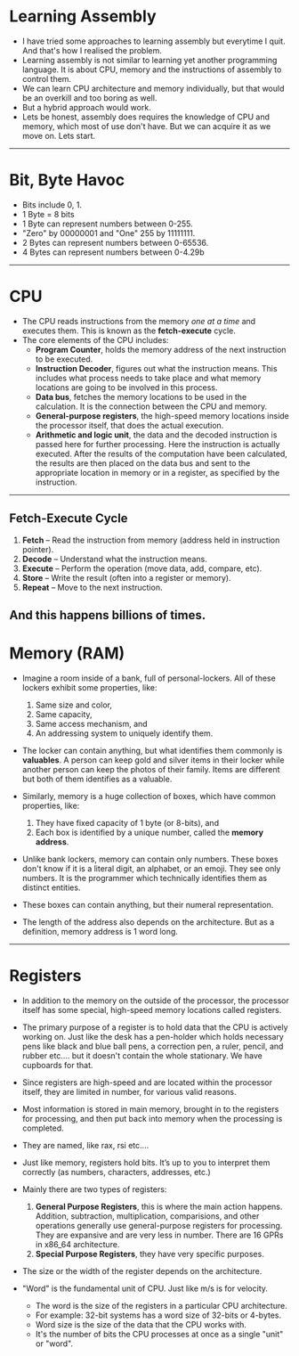 # Learning Assembly
+ I have tried some approaches to learning assembly but everytime I quit. And that's how I realised the problem.
+ Learning assembly is not similar to learning yet another programming language. It is about CPU, memory and the instructions of assembly to control them.
+ We can learn CPU architecture and memory individually, but that would be an overkill and too boring as well.
+ But a hybrid approach would work.
+ Lets be honest, assembly does requires the knowledge of CPU and memory, which most of use don't have. But we can acquire it as we move on. Lets start.
----

# Bit, Byte Havoc
+ Bits include 0, 1.
+ 1 Byte = 8 bits
+ 1 Byte can represent numbers between 0-255. 
+ "Zero" by 00000001 and "One" 255 by 11111111.
+ 2 Bytes can represent numbers between 0-65536.
+ 4 Bytes can represent numbers between 0-4.29b
----

# CPU
+ The CPU reads instructions from the memory *one at a time* and executes them. This is known as the **fetch-execute** cycle.
+ The core elements of the CPU includes:
  + **Program Counter**, holds the memory address of the next instruction to be executed.
  + **Instruction Decoder**, figures out what the instruction means. This includes what process needs to take place and what memory locations are going to be involved in this process.
  + **Data bus**, fetches the memory locations to be used in the calculation. It is the connection between the CPU and memory.
  + **General-purpose registers**, the high-speed memory locations inside the processor itself, that does the actual execution.
  + **Arithmetic and logic unit**, the data and the decoded instruction is passed here for further processing. Here the instruction is actually executed. After the results of the computation have been calculated, the results are then placed on the data bus and sent to the appropriate location in memory or in a register, as specified by the instruction.
----

## Fetch-Execute Cycle
1. **Fetch** – Read the instruction from memory (address held in instruction pointer).
2. **Decode** – Understand what the instruction means.
3. **Execute** – Perform the operation (move data, add, compare, etc).
4. **Store** – Write the result (often into a register or memory).
5. **Repeat** – Move to the next instruction.

And this happens billions of times.
----

# Memory (RAM)
+ Imagine a room inside of a bank, full of personal-lockers. All of these lockers exhibit some properties, like:
  1. Same size and color,
  2. Same capacity,
  3. Same access mechanism, and
  4. An addressing system to uniquely identify them.
+ The locker can contain anything, but what identifies them commonly is **valuables**. A person can keep gold and silver items in their locker while another person can keep the photos of their family. Items are different but both of them identifies as a valuable.

+ Similarly, memory is a huge collection of boxes, which have common properties, like: 
  1. They have fixed capacity of 1 byte (or 8-bits), and
  2. Each box is identified by a unique number, called the **memory address**.
+ Unlike bank lockers, memory can contain only numbers. These boxes don't know if it is a literal digit, an alphabet, or an emoji. They see only numbers. It is the programmer which technically identifies them as distinct entities.
+ These boxes can contain anything, but their numeral representation.

+ The length of the address also depends on the architecture. But as a definition, memory address is 1 word long.
----

# Registers
+ In addition to the memory on the outside of the processor, the processor itself has some special, high-speed memory locations called registers.
+ The primary purpose of a register is to hold data that the CPU is actively working on. Just like the desk has a pen-holder which holds necessary pens like black and blue ball pens, a correction pen, a ruler, pencil, and rubber etc.... but it doesn't contain the whole stationary. We have cupboards for that.
+ Since registers are high-speed and are located within the processor itself, they are limited in number, for various valid reasons.
+ Most information is stored in main memory, brought in to the registers for processing, and then put back into memory when the processing is completed.
+ They are named, like rax, rsi etc....
+ Just like memory, registers hold bits. It’s up to you to interpret them correctly (as numbers, characters, addresses, etc.)
+ Mainly there are two types of registers:
  1. **General Purpose Registers**, this is where the main action happens. Addition, subtraction, multiplication, comparisions, and other operations generally use general-purpose registers for processing. They are expansive and are very less in number. There are 16 GPRs in x86_64 architecture.
  2. **Special Purpose Registers**, they have very specific purposes.

+ The size or the width of the register depends on the architecture.
+ "Word" is the fundamental unit of CPU. Just like m/s is for velocity.
  + The word is the size of the registers in a particular CPU architecture.
  + For example: 32-bit systems has a word size of 32-bits or 4-bytes.
  + Word size is the size of the data that the CPU works with.
  + It's the number of bits the CPU processes at once as a single "unit" or "word".